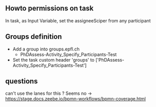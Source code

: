## Howto permissions on task
In task, as Input Variable, set the assigneeSciper from any participant

## Groups definition
- Add a group into groups.epfl.ch
  - PhDAssess-Activity_Specify_Participants-Test
- Set the task custom header 'groups' to ['PhDAssess-Activity_Specify_Participants-Test']

## questions
can't use the lanes for this ? Seems no -> https://stage.docs.zeebe.io/bpmn-workflows/bpmn-coverage.html
